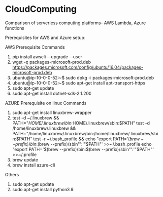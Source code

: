 # CloudComputing
Comparison of serverless computing platforms- AWS Lambda, Azure functions

Prerequisites for AWS and Azure setup:

AWS Prerequisite Commands
1. pip install awscli --upgrade --user
2. wget -q packages-microsoft-prod.deb https://packages.microsoft.com/config/ubuntu/16.04/packages-microsoft-prod.deb
3. ubuntu@ip-10-0-0-52:~$ sudo dpkg -i packages-microsoft-prod.deb
4. ubuntu@ip-10-0-0-52:~$ sudo apt-get install apt-transport-https
5. sudo apt-get update
6. sudo apt-get install dotnet-sdk-2.1.200

AZURE Prerequisite on linux Commands
1. sudo apt-get install linuxbrew-wrapper
2. test -d ~/.linuxbrew && PATH="$HOME/.linuxbrew/bin:$HOME/.linuxbrew/sbin:$PATH"
test -d /home/linuxbrew/.linuxbrew && PATH="/home/linuxbrew/.linuxbrew/bin:/home/linuxbrew/.linuxbrew/sbin:$PATH"
test -r ~/.bash_profile && echo "export PATH='$(brew --prefix)/bin:$(brew --prefix)/sbin'":'"$PATH"' >>~/.bash_profile
         echo "export PATH='$(brew --prefix)/bin:$(brew --prefix)/sbin'":'"$PATH"' >>~/.profile
3. brew update
4. brew install azure-cli

Others
1. sudo apt-get update
2. sudo apt-get install python3.6
